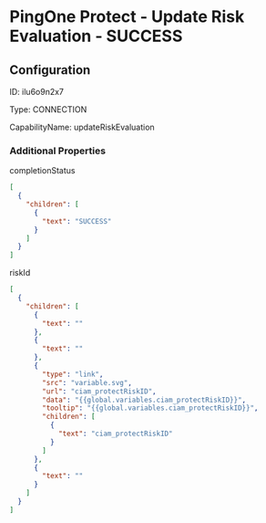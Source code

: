 # PingOne Protect - Update Risk Evaluation - SUCCESS
## Configuration
ID:  ilu6o9n2x7

Type: CONNECTION 

CapabilityName: updateRiskEvaluation






### Additional Properties
completionStatus
```json 
[
  {
    "children": [
      {
        "text": "SUCCESS"
      }
    ]
  }
]
```


riskId
```json 
[
  {
    "children": [
      {
        "text": ""
      },
      {
        "text": ""
      },
      {
        "type": "link",
        "src": "variable.svg",
        "url": "ciam_protectRiskID",
        "data": "{{global.variables.ciam_protectRiskID}}",
        "tooltip": "{{global.variables.ciam_protectRiskID}}",
        "children": [
          {
            "text": "ciam_protectRiskID"
          }
        ]
      },
      {
        "text": ""
      }
    ]
  }
]
```




